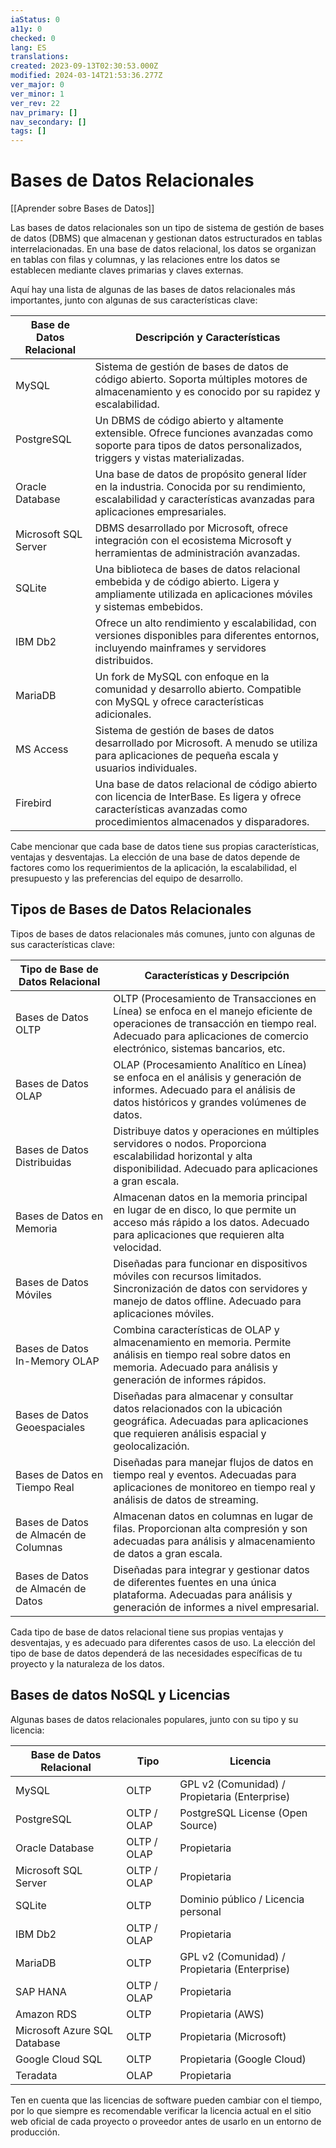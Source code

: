 ```yaml
---
iaStatus: 0
a11y: 0
checked: 0
lang: ES
translations: 
created: 2023-09-13T02:30:53.000Z
modified: 2024-03-14T21:53:36.277Z
ver_major: 0
ver_minor: 1
ver_rev: 22
nav_primary: []
nav_secondary: []
tags: []
---
```

# Bases de Datos Relacionales

[[Aprender sobre Bases de Datos]]

Las bases de datos relacionales son un tipo de sistema de gestión de bases de datos (DBMS) que almacenan y gestionan datos estructurados en tablas interrelacionadas. En una base de datos relacional, los datos se organizan en tablas con filas y columnas, y las relaciones entre los datos se establecen mediante claves primarias y claves externas.

Aquí hay una lista de algunas de las bases de datos relacionales más importantes, junto con algunas de sus características clave:

|Base de Datos Relacional|Descripción y Características|
|---|---|
|MySQL|Sistema de gestión de bases de datos de código abierto. Soporta múltiples motores de almacenamiento y es conocido por su rapidez y escalabilidad.|
|PostgreSQL|Un DBMS de código abierto y altamente extensible. Ofrece funciones avanzadas como soporte para tipos de datos personalizados, triggers y vistas materializadas.|
|Oracle Database|Una base de datos de propósito general líder en la industria. Conocida por su rendimiento, escalabilidad y características avanzadas para aplicaciones empresariales.|
|Microsoft SQL Server|DBMS desarrollado por Microsoft, ofrece integración con el ecosistema Microsoft y herramientas de administración avanzadas.|
|SQLite|Una biblioteca de bases de datos relacional embebida y de código abierto. Ligera y ampliamente utilizada en aplicaciones móviles y sistemas embebidos.|
|IBM Db2|Ofrece un alto rendimiento y escalabilidad, con versiones disponibles para diferentes entornos, incluyendo mainframes y servidores distribuidos.|
|MariaDB|Un fork de MySQL con enfoque en la comunidad y desarrollo abierto. Compatible con MySQL y ofrece características adicionales.|
|MS Access|Sistema de gestión de bases de datos desarrollado por Microsoft. A menudo se utiliza para aplicaciones de pequeña escala y usuarios individuales.|
|Firebird|Una base de datos relacional de código abierto con licencia de InterBase. Es ligera y ofrece características avanzadas como procedimientos almacenados y disparadores.|

Cabe mencionar que cada base de datos tiene sus propias características, ventajas y desventajas. La elección de una base de datos depende de factores como los requerimientos de la aplicación, la escalabilidad, el presupuesto y las preferencias del equipo de desarrollo.

## Tipos de Bases de Datos Relacionales

Tipos de bases de datos relacionales más comunes, junto con algunas de sus características clave:

|Tipo de Base de Datos Relacional|Características y Descripción|
|---|---|
|Bases de Datos OLTP|OLTP (Procesamiento de Transacciones en Línea) se enfoca en el manejo eficiente de operaciones de transacción en tiempo real. Adecuado para aplicaciones de comercio electrónico, sistemas bancarios, etc.|
|Bases de Datos OLAP|OLAP (Procesamiento Analítico en Línea) se enfoca en el análisis y generación de informes. Adecuado para el análisis de datos históricos y grandes volúmenes de datos.|
|Bases de Datos Distribuidas|Distribuye datos y operaciones en múltiples servidores o nodos. Proporciona escalabilidad horizontal y alta disponibilidad. Adecuado para aplicaciones a gran escala.|
|Bases de Datos en Memoria|Almacenan datos en la memoria principal en lugar de en disco, lo que permite un acceso más rápido a los datos. Adecuado para aplicaciones que requieren alta velocidad.|
|Bases de Datos Móviles|Diseñadas para funcionar en dispositivos móviles con recursos limitados. Sincronización de datos con servidores y manejo de datos offline. Adecuado para aplicaciones móviles.|
|Bases de Datos In-Memory OLAP|Combina características de OLAP y almacenamiento en memoria. Permite análisis en tiempo real sobre datos en memoria. Adecuado para análisis y generación de informes rápidos.|
|Bases de Datos Geoespaciales|Diseñadas para almacenar y consultar datos relacionados con la ubicación geográfica. Adecuadas para aplicaciones que requieren análisis espacial y geolocalización.|
|Bases de Datos en Tiempo Real|Diseñadas para manejar flujos de datos en tiempo real y eventos. Adecuadas para aplicaciones de monitoreo en tiempo real y análisis de datos de streaming.|
|Bases de Datos de Almacén de Columnas|Almacenan datos en columnas en lugar de filas. Proporcionan alta compresión y son adecuadas para análisis y almacenamiento de datos a gran escala.|
|Bases de Datos de Almacén de Datos|Diseñadas para integrar y gestionar datos de diferentes fuentes en una única plataforma. Adecuadas para análisis y generación de informes a nivel empresarial.|

Cada tipo de base de datos relacional tiene sus propias ventajas y desventajas, y es adecuado para diferentes casos de uso. La elección del tipo de base de datos dependerá de las necesidades específicas de tu proyecto y la naturaleza de los datos.

## Bases de datos NoSQL y Licencias

Algunas bases de datos relacionales populares, junto con su tipo y su licencia:

|Base de Datos Relacional|Tipo|Licencia|
|---|---|---|
|MySQL|OLTP|GPL v2 (Comunidad) / Propietaria (Enterprise)|
|PostgreSQL|OLTP / OLAP|PostgreSQL License (Open Source)|
|Oracle Database|OLTP / OLAP|Propietaria|
|Microsoft SQL Server|OLTP / OLAP|Propietaria|
|SQLite|OLTP|Dominio público / Licencia personal|
|IBM Db2|OLTP / OLAP|Propietaria|
|MariaDB|OLTP|GPL v2 (Comunidad) / Propietaria (Enterprise)|
|SAP HANA|OLTP / OLAP|Propietaria|
|Amazon RDS|OLTP|Propietaria (AWS)|
|Microsoft Azure SQL Database|OLTP|Propietaria (Microsoft)|
|Google Cloud SQL|OLTP|Propietaria (Google Cloud)|
|Teradata|OLAP|Propietaria|

Ten en cuenta que las licencias de software pueden cambiar con el tiempo, por lo que siempre es recomendable verificar la licencia actual en el sitio web oficial de cada proyecto o proveedor antes de usarlo en un entorno de producción.